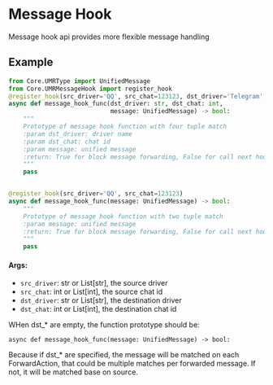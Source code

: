 # Message Hook

Message hook api provides more flexible message handling

## Example

```python
from Core.UMRType import UnifiedMessage
from Core.UMRMessageHook import register_hook
@register_hook(src_driver='QQ', src_chat=123123, dst_driver='Telegram', dst_chat=124434)
async def message_hook_func(dst_driver: str, dst_chat: int,
                            message: UnifiedMessage) -> bool:
    """
    Prototype of message hook function with four tuple match
    :param dst_driver: driver name
    :param dst_chat: chat id
    :param message: unified message
    :return: True for block message forwarding, False for call next hook
    """
    pass


@register_hook(src_driver='QQ', src_chat=123123)
async def message_hook_func(message: UnifiedMessage) -> bool:
    """
    Prototype of message hook function with two tuple match
    :param message: unified message
    :return: True for block message forwarding, False for call next hook
    """
    pass
```

#### Args:
 - `src_driver`: str or List[str], the source driver
 - `src_chat`: int or List[int], the source chat id
 - `dst_driver`: str or List[str], the destination driver
 - `dst_chat`: int or List[int], the destination chat id
 
 WHen dst_\* are empty, the function prototype should be:
 
 `async def message_hook_func(message: UnifiedMessage) -> bool:`
 
 Because if dst_\* are specified, the message will be matched on each ForwardAction, 
 that could be multiple matches per forwarded message. 
 If not, it will be matched base on source.
